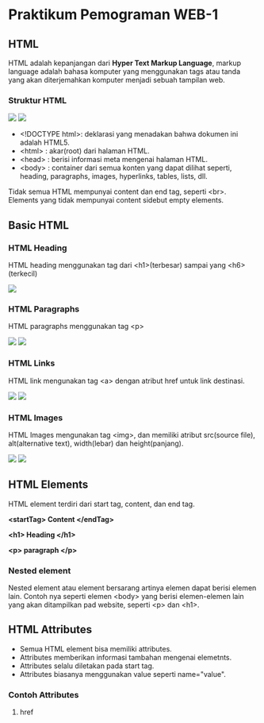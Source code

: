 # Praktikum Pemograman WEB-1

## HTML

HTML adalah kepanjangan dari **Hyper Text Markup Language**, markup language adalah bahasa komputer yang menggunakan tags atau tanda yang akan diterjemahkan komputer menjadi sebuah tampilan web.

### Struktur HTML

<img src="./img/strukturHTML.png">
<img src="./img/pageStruktur.png">

- &lt;!DOCTYPE html&gt;: deklarasi yang menadakan bahwa dokumen ini adalah HTML5.
- &lt;html&gt; : akar(root) dari halaman HTML.
- &lt;head&gt; : berisi informasi meta mengenai halaman HTML.
- &lt;body&gt; : container dari semua konten yang dapat dilihat seperti, heading, paragraphs, images, hyperlinks, tables, lists, dll.

Tidak semua HTML mempunyai content dan end tag, seperti &lt;br&gt;. Elements yang tidak mempunyai content sidebut empty elements.

## Basic HTML

### HTML Heading

HTML heading menggunakan tag dari &lt;h1&gt;(terbesar) sampai yang &lt;h6&gt;(terkecil)

<img src="./img/heading.png">

### HTML Paragraphs

HTML paragraphs menggunakan tag &lt;p&gt;

<img src="./img/paragraph.png">
<img src="./img/paragraphHasil.png">

### HTML Links

HTML link mengunakan tag &lt;a&gt; dengan atribut href untuk link destinasi.

<img src="./img/link.png">
<img src="./img/linkHasil.png">

### HTML Images

HTML Images mengunakan tag &lt;img&gt;, dan memiliki atribut src(source file), alt(alternative text), width(lebar) dan height(panjang).

<img src="./img/image.png">
<img src="./img/imageHasil.png">

## HTML Elements

HTML element terdiri dari start tag, content, dan end tag.

**&lt;startTag&gt; Content &lt;/endTag&gt;**

**&lt;h1&gt; Heading &lt;/h1&gt;**

**&lt;p&gt; paragraph &lt;/p&gt;**

### Nested element

Nested element atau element bersarang artinya elemen dapat berisi elemen lain. Contoh nya seperti elemen &lt;body&gt; yang berisi elemen-elemen lain yang akan ditampilkan pad website, seperti &lt;p&gt; dan &lt;h1&gt;.

## HTML Attributes

- Semua HTML element bisa memiliki attributes.
- Attributes memberikan informasi tambahan mengenai elemetnts.
- Attributes selalu diletakan pada start tag.
- Attributes biasanya menggunakan value seperti name="value".

### Contoh Attributes

1. href
